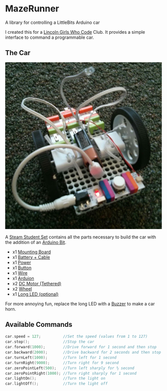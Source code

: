 # MazeRunner
A library for controlling a LittleBits Arduino car

I created this for a [Lincoln Girls Who Code](http://lincolngirlswhocode.com) Club. It provides a simple interface to command a programmable car.

## The Car
![Car1](car1.jpg)

A [Steam Student Set](http://littlebits.cc/kits/steam-student-set) contains all the parts necessary to build the car with the addition of an [Arduino Bit](http://littlebits.cc/bits/w6-arduino).

- x1 [Mounting Board](http://littlebits.cc/accessories/mounting-board)
- x1 [Battery + Cable](http://littlebits.cc/accessories/battery-plus-cable)
- x1 [Power](http://littlebits.cc/bits/littlebits-power)
- x1 [Button](http://littlebits.cc/bits/button)
- x1 [Wire](http://littlebits.cc/bits/wire-bit)
- x1 [Arduion](http://littlebits.cc/bits/w6-arduino)
- x2 [DC Motor (Tethered)](http://littlebits.cc/bits/dc-motor-tethered)
- x2 [Wheel](https://littlebits.cc/accessories/wheel)
- x1 [Long LED (optional)](http://littlebits.cc/bits/long-led)

For more annoying fun, replace the long LED with a [Buzzer](https://littlebits.cc/bits/buzzer) to make a car horn.

## Available Commands

```cpp
car.speed = 127;          //Set the speed (values from 1 to 127)
car.stop();               //Stop the car
car.forward(1000);        //Drive forward for 1 second and then stop
car.backward(2000);       //Drive backward for 2 seconds and then stop
car.turnLeft(1000);       //Turn left for 1 second
car.turnRight(9000);      //Turn right for 9 second
car.zeroPointLeft(500);   //Turn left sharply for ½ second
car.zeroPointRight(1000); //Turn right sharply for 1 second
car.lightOn();            //Turn the light on
car.lightOff();           //Turn the light off
```
